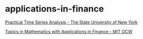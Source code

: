 # applications-in-finance

[Practical Time Series Analysis - The State University of New York](https://www.coursera.org/learn/practical-time-series-analysis/home/welcome)

[Topics in Mathematics with Applications in Finance - MIT OCW](https://ocw.mit.edu/courses/mathematics/18-s096-topics-in-mathematics-with-applications-in-finance-fall-2013/)
